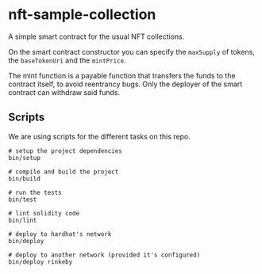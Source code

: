 # nft-sample-collection

A simple smart contract for the usual NFT collections.

On the smart contract constructor you can specify the `maxSupply` of tokens, the `baseTokenUri` and the `mintPrice`.

The mint function is a payable function that transfers the funds to the contract itself, to avoid reentrancy bugs. Only the deployer of the smart contract can withdraw said funds.

## Scripts

We are using scripts for the different tasks on this repo.

```shell
# setup the project dependencies
bin/setup

# compile and build the project
bin/build

# run the tests
bin/test

# lint solidity code
bin/lint

# deploy to hardhat's network
bin/deploy

# deploy to another network (provided it's configured)
bin/deploy rinkeby
```
